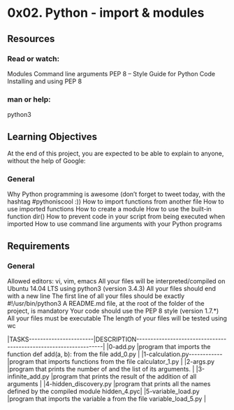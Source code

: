 # 0x02. Python - import & modules

## Resources

### Read or watch:

Modules
Command line arguments
PEP 8 – Style Guide for Python Code
Installing and using PEP 8

### man or help:

python3

## Learning Objectives

At the end of this project, you are expected to be able to explain to anyone, without the help of Google:

### General

Why Python programming is awesome (don’t forget to tweet today, with the hashtag #pythoniscool :))
How to import functions from another file
How to use imported functions
How to create a module
How to use the built-in function dir()
How to prevent code in your script from being executed when imported
How to use command line arguments with your Python programs

## Requirements

### General

Allowed editors: vi, vim, emacs
All your files will be interpreted/compiled on Ubuntu 14.04 LTS using python3 (version 3.4.3)
All your files should end with a new line
The first line of all your files should be exactly #!/usr/bin/python3
A README.md file, at the root of the folder of the project, is mandatory
Your code should use the PEP 8 style (version 1.7.*)
All your files must be executable
The length of your files will be tested using wc

|TASKS-----------------------|DESCRIPTION------------------------------------------------------------------|
|0-add.py                    |program that imports the function def add(a, b): from the file add_0.py      |
|1-calculation.py------------|program that imports functions from the file calculator_1.py                 |
|2-args.py                   |program that prints the number of and the list of its arguments.             |
|3-infinite_add.py           |program that prints the result of the addition of all arguments              |
|4-hidden_discovery.py       |program that prints all the names defined by the compiled module hidden_4.pyc|
|5-variable_load.py          |program that imports the variable a from the file variable_load_5.py         |